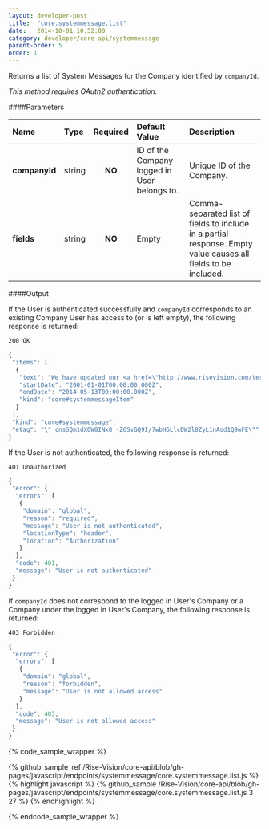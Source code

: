 ```yaml
---
layout: developer-post
title:  "core.systemmessage.list"
date:   2014-10-01 10:52:00
category: developer/core-api/systemmessage
parent-order: 5
order: 1
---
```


Returns a list of System Messages for the Company identified by `companyId`.

*This method requires OAuth2 authentication.*

####Parameters

| Name    | Type   | Required | Default Value | Description |
|:--------|:-------|:--------:|:--------------|:------------|
| **companyId**  | string |  **NO**  | ID of the Company logged in User belongs to. | Unique ID of the Company. |
| **fields**  | string |  **NO**  | Empty | Comma-separated list of fields to include in a partial response. Empty value causes all fields to be included. |

####Output

If the User is authenticated successfully and `companyId` corresponds to an existing Company User has access to (or is left empty), the following response is returned:

```200 OK```

```javascript
{
 "items": [
  {
   "text": "We have updated our <a href=\"http://www.risevision.com/terms-service-privacy/\" target=_blank>Service Agreement</a> with you. Please <a href=\"http://www.risevision.com/terms-service-privacy/\" target=_blank>CLICK HERE</a> here to review. Thank You.",
   "startDate": "2001-01-01T00:00:00.000Z",
   "endDate": "2014-05-13T00:00:00.000Z",
   "kind": "core#systemmessageItem"
  }
 ],
 "kind": "core#systemmessage",
 "etag": "\"_cnsSQm1dXOW8INx8_-Z6SvGQ9I/7wbH6LlcDW2l8ZyL1nAod1Q9wFE\""
}
```

If the User is not authenticated, the following response is returned:

```401 Unauthorized```

```javascript
{
 "error": {
  "errors": [
   {
    "domain": "global",
    "reason": "required",
    "message": "User is not authenticated",
    "locationType": "header",
    "location": "Authorization"
   }
  ],
  "code": 401,
  "message": "User is not authenticated"
 }
}
```

If `companyId` does not correspond to the logged in User's Company or a Company under the logged in User's Company, the following response is returned:

```403 Forbidden```

```javascript
{
 "error": {
  "errors": [
   {
    "domain": "global",
    "reason": "forbidden",
    "message": "User is not allowed access"
   }
  ],
  "code": 403,
  "message": "User is not allowed access"
 }
}
```


{% code_sample_wrapper %}

{% github_sample_ref /Rise-Vision/core-api/blob/gh-pages/javascript/endpoints/systemmessage/core.systemmessage.list.js %}
{% highlight javascript %}
{% github_sample /Rise-Vision/core-api/blob/gh-pages/javascript/endpoints/systemmessage/core.systemmessage.list.js 3 27 %}
{% endhighlight %}

{% endcode_sample_wrapper  %}